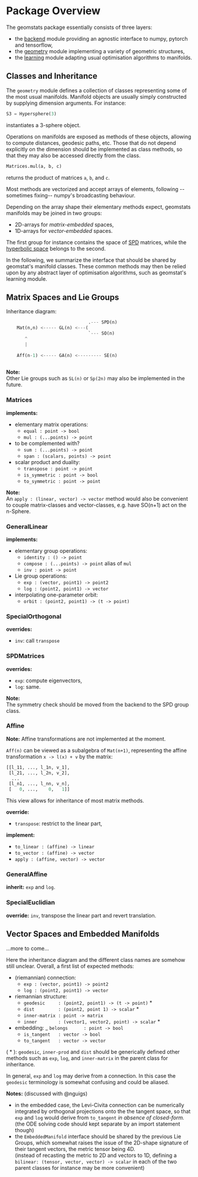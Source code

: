 # Package Overview

The geomstats package essentially consists of three layers: 
+ the [backend](geomstats/backend) module 
providing an agnostic interface to numpy, pytorch and tensorflow,
+ the [geometry](geomstats/geometry) module 
implementing a variety of geometric structures, 
+ the [learning](geomstats/learning) module
adapting usual optimisation algorithms to manifolds.

## Classes and Inheritance 

The `geometry` module defines a collection of classes 
representing some of the most usual manifolds.
Manifold objects are usually simply constructed by supplying 
dimension arguments. For instance: 
```python
S3 = Hypersphere(3)
```
instantiates a 3-sphere object. 

Operations on manifolds are exposed as methods of these objects, 
allowing to compute distances, geodesic paths, etc.
Those that do not depend explicitly on the dimension 
should be implemented as class methods, 
so that they may also be accessed directly 
from the class. 
```python
Matrices.mul(a, b, c)
```
returns the product of matrices `a`, `b`, and `c`.

Most methods are vectorized 
and accept arrays of elements, following --sometimes fixing--
numpy's broadcasting behaviour.

Depending on the array shape their elementary methods expect, 
geomstats manifolds may be joined in two groups:
+ 2D-arrays for _matrix-embedded_ spaces,
+ 1D-arrays for _vector-embedded_ spaces.

The first group for instance contains the space of 
[SPD](geomstats/geometry/spd_matrices_space.py) matrices, 
while the [hyperbolic space](geomstats/geometry/hyperbolic_space.py)
belongs to the second. 

In the following, we summarize the interface that should be shared by geomstat's 
manifold classes. 
These common methods may then be relied upon by any abstract layer 
of optimisation algorithms, such as geomstat's learning module.

## Matrix Spaces and Lie Groups

Inheritance diagram:

```python
                               .--- SPD(n)                  
    Mat(n,n) <----- GL(n) <---(                             
                               `--- SO(n)                   
       ^                                                  
       |                                                  
                                                           
    Aff(n-1) <----- GA(n) <--------- SE(n)                       
                                                            
```
__Note:__\
Other Lie groups such as `SL(n)` or `Sp(2n)` may also be implemented in the future.

### Matrices

__implements:__
- elementary matrix operations: 
    + `equal : point -> bool`
    + `mul : (...points) -> point`
- to be complemented with?
    + `sum : (...points) -> point` 
    + `span : (scalars, points) -> point`
- scalar product and duality:
    + `transpose : point -> point`
    + `is_symmetric : point -> bool`
    + `to_symmetric : point -> point` 

__Note:__\
An `apply : (linear, vector) -> vector` method
would also be convenient to couple matrix-classes and vector-classes, 
e.g. have SO(n+1) act on the n-Sphere.


### GeneralLinear 

__implements:__
- elementary group operations:
    + `identity : () -> point`
    + `compose : (...points) -> point` alias of `mul`
    + `inv : point -> point`
- Lie group operations: 
    + `exp : (vector, point1) -> point2`
    + `log : (point2, point1) -> vector`
- interpolating one-parameter orbit:
    + `orbit : (point2, point1) -> (t -> point)`

### SpecialOrthogonal

__overrides:__ 
+ `inv`: call `transpose`

### SPDMatrices

__overrides:__
+ `exp`: compute eigenvectors,  
+ `log`: same. 

__Note:__\
The symmetry check should be moved from the backend to the SPD group class. 

### Affine 

__Note:__ Affine transformations are not implemented at the moment.  

`Aff(n)` can be viewed as a subalgebra of `Mat(n+1)`,
representing the affine transformation `x -> l(x) + v` by the matrix: 
```python
[[l_11, ..., l_1n, v_1],
 [l_21, ..., l_2n, v_2],
  ...
 [l_n1, ..., l_nn, v_n],
 [   0, ...,    0,   1]]
```

This view allows for inheritance of most matrix methods. 

__override:__
+ `transpose`: restrict to the linear part,

__implement:__
+ `to_linear : (affine) -> linear`
+ `to_vector : (affine) -> vector`
+ `apply : (affine, vector) -> vector`

### GeneralAffine

__inherit:__ `exp` and `log`. 

### SpecialEuclidian

__override:__ `inv`, transpose the linear part and revert translation. 


## Vector Spaces and Embedded Manifolds

...more to come...

Here the inheritance diagram and the different class
 names are somehow still unclear. 
Overall, a first list of expected methods:

+ (riemannian) connection:
    - `exp : (vector, point1) -> point2`
    - `log : (point2, point1) -> vector`
+ riemannian structure:
    - `geodesic     : (point2, point1) -> (t -> point)` *
    - `dist         : (point2, point 1) -> scalar` *
    - `inner-matrix : point -> matrix` 
    - `inner        : (vector1, vector2, point) -> scalar` * 
+ embedding: 
    _ `belongs      : point -> bool`
    - `is_tangent   : vector -> bool`
    - `to_tangent   : vector -> vector`

( * ): `geodesic`, `inner-prod` and `dist` should be generically defined 
other methods such as `exp`, `log`, and `inner-matrix` 
in the parent class for inheritance.

In general, `exp` and `log` may derive from a connection. 
In this case the `geodesic` terminology is somewhat confusing and could be aliased.

__Notes:__ (discussed with @nguigs)
+ in the embedded case, the Levi-Civita connection can be numerically integrated
by orthogonal projections onto the the tangent space, so that `exp` and 
`log` would derive from `to_tangent` _in absence of closed-form._
(the ODE solving code should kept separate by an import statement though)
+ the `EmbeddedManifold` interface should be shared by the previous Lie Groups, 
which somewhat raises the issue of the 2D-shape signature of their tangent vectors, 
the metric tensor being 4D.  
(instead of recasting the metric to 2D and vectors to 1D, defining a
`bilinear: (tensor, vector, vector) -> scalar` 
in each of the two parent classes for instance may be more convenient)
